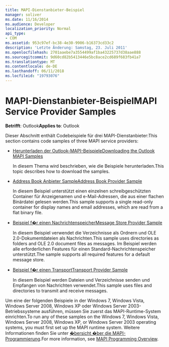 ```yaml
---
title: MAPI-Dienstanbieter-Beispiel
manager: soliver
ms.date: 11/16/2014
ms.audience: Developer
localization_priority: Normal
api_type:
- COM
ms.assetid: 953c97ef-bc38-4e30-9906-b16373cd33c2
description: 'Letzte Änderung: Samstag, 23. Juli 2011'
ms.openlocfilehash: 2701aaebe7a3554499af1ba43225737d38aae888
ms.sourcegitcommit: 9d60cd82b5413446e5bc8ace2cd689f683fb41a7
ms.translationtype: MT
ms.contentlocale: de-DE
ms.lasthandoff: 06/11/2018
ms.locfileid: "19793076"
---
```

# <a name="mapi-service-provider-samples"></a><span data-ttu-id="a545a-103">MAPI-Dienstanbieter-Beispiel</span><span class="sxs-lookup"><span data-stu-id="a545a-103">MAPI Service Provider Samples</span></span>

  
  
<span data-ttu-id="a545a-104">**Betrifft**: Outlook</span><span class="sxs-lookup"><span data-stu-id="a545a-104">**Applies to**: Outlook</span></span> 
  
<span data-ttu-id="a545a-105">Dieser Abschnitt enthält Codebeispiele für drei MAPI-Dienstanbieter:</span><span class="sxs-lookup"><span data-stu-id="a545a-105">This section contains code samples of three MAPI service providers:</span></span>
  
- [<span data-ttu-id="a545a-106">Herunterladen der Outlook-MAPI-Beispiele</span><span class="sxs-lookup"><span data-stu-id="a545a-106">Downloading the Outlook MAPI Samples</span></span>](downloading-the-outlook-mapi-samples.md)
    
    <span data-ttu-id="a545a-107">In diesem Thema wird beschrieben, wie die Beispiele herunterladen.</span><span class="sxs-lookup"><span data-stu-id="a545a-107">This topic describes how to download the samples.</span></span>
    
- [<span data-ttu-id="a545a-108">Address Book Anbieter Sample</span><span class="sxs-lookup"><span data-stu-id="a545a-108">Address Book Provider Sample</span></span>](address-book-provider-sample.md)
    
    <span data-ttu-id="a545a-109">In diesem Beispiel unterstützt einen einzelnen schreibgeschützten Container für Anzeigenamen und e-Mail-Adressen, die aus einer flachen Binärdatei gelesen werden.</span><span class="sxs-lookup"><span data-stu-id="a545a-109">This sample supports a single read-only container for display names and email addresses, which are read from a flat binary file.</span></span>
    
- [<span data-ttu-id="a545a-110">Beispiel f�r einen Nachrichtenspeicher</span><span class="sxs-lookup"><span data-stu-id="a545a-110">Message Store Provider Sample</span></span>](message-store-provider-sample.md)
    
    <span data-ttu-id="a545a-111">In diesem Beispiel verwendet die Verzeichnisse als Ordnern und OLE 2.0-Dokumentdateien als Nachrichten.</span><span class="sxs-lookup"><span data-stu-id="a545a-111">This sample uses directories as folders and OLE 2.0 document files as messages.</span></span> <span data-ttu-id="a545a-112">Im Beispiel werden alle erforderlichen Features für einen Standard-Nachrichtenspeicher unterstützt.</span><span class="sxs-lookup"><span data-stu-id="a545a-112">The sample supports all required features for a default message store.</span></span>
    
- [<span data-ttu-id="a545a-113">Beispiel f�r einen Transport</span><span class="sxs-lookup"><span data-stu-id="a545a-113">Transport Provider Sample</span></span>](transport-provider-sample.md)
    
    <span data-ttu-id="a545a-114">In diesem Beispiel werden Dateien und Verzeichnisse senden und Empfangen von Nachrichten verwendet.</span><span class="sxs-lookup"><span data-stu-id="a545a-114">This sample uses files and directories to transmit and receive messages.</span></span>
    
<span data-ttu-id="a545a-115">Um eine der folgenden Beispiele in der Windows 7, Windows Vista, Windows Server 2008, Windows XP oder Windows Server 2003-Betriebssysteme ausführen, müssen Sie zuerst das MAPI-Runtime-System einrichten.</span><span class="sxs-lookup"><span data-stu-id="a545a-115">To run any of these samples on the Windows 7, Windows Vista, Windows Server 2008, Windows XP, or Windows Server 2003 operating systems, you must first set up the MAPI runtime system.</span></span> <span data-ttu-id="a545a-116">Weitere Informationen finden Sie unter [�bersicht �ber die MAPI-Programmierung](mapi-programming-overview.md).</span><span class="sxs-lookup"><span data-stu-id="a545a-116">For more information, see [MAPI Programming Overview](mapi-programming-overview.md).</span></span>
  

